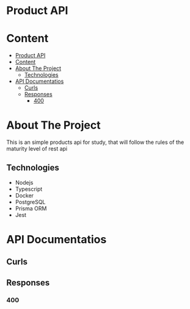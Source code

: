 # Product API

# Content

- [Product API](#product-api)
- [Content](#content)
- [About The Project](#about-the-project)
  - [Technologies](#technologies)
- [API Documentatios](#api-documentatios)
  - [Curls](#curls)
  - [Responses](#responses)
    - [400](#400)

# About The Project

This is an simple products api for study, that will follow the rules of the maturity level of rest api

## Technologies

- Nodejs
- Typescript
- Docker
- PostgreSQL
- Prisma ORM
- Jest

# API Documentatios

## Curls

## Responses

### 400

